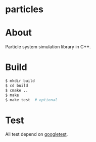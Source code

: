 particles
=========

# About

Particle system simulation library in C++.

# Build

```bash
$ mkdir build
$ cd build
$ cmake ..
$ make
$ make test  # optional
```


# Test

All test depend on [googletest](https://code.google.com/p/googletest/).
